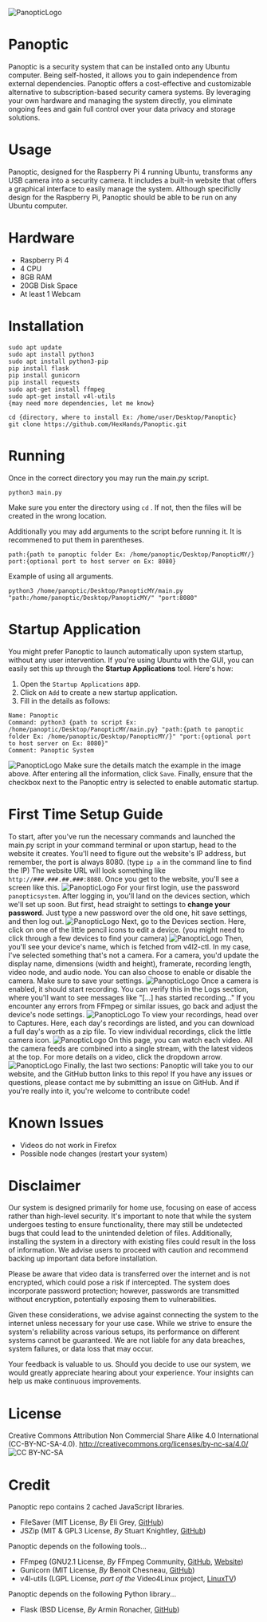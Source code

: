 ![PanopticLogo](https://hexhands.github.io/HexHandsASSET/IMAGE/Panoptic/PanopticLogo.png)
# Panoptic
Panoptic is a security system that can be installed onto any Ubuntu computer. Being self-hosted, it allows you to gain independence from external dependencies. Panoptic offers a cost-effective and customizable alternative to subscription-based security camera systems. By leveraging your own hardware and managing the system directly, you eliminate ongoing fees and gain full control over your data privacy and storage solutions.

# Usage
Panoptic, designed for the Raspberry Pi 4 running Ubuntu, transforms any USB camera into a security camera. It includes a built-in website that offers a graphical interface to easily manage the system. Although specificlly design for the Raspberry Pi, Panoptic should be able to be run on any Ubuntu computer.

# Hardware
 - Raspberry Pi 4
 - 4 CPU
 - 8GB RAM
 - 20GB Disk Space
 - At least 1 Webcam

# Installation
    sudo apt update
    sudo apt install python3
    sudo apt install python3-pip
    pip install flask
    pip install gunicorn
    pip install requests
    sudo apt-get install ffmpeg
    sudo apt-get install v4l-utils
    {may need more dependencies, let me know}
    
    cd {directory, where to install Ex: /home/user/Desktop/Panoptic}
    git clone https://github.com/HexHands/Panoptic.git

# Running
Once in the correct directory you may run the main.py script.

    python3 main.py

Make sure you enter the directory using `cd` . If not, then the files will be created in the wrong location.

Additionally you may add arguments to the script before running it. It is recommened to put them in parentheses.

    path:{path to panoptic folder Ex: /home/panoptic/Desktop/PanopticMY/}
    port:{optional port to host server on Ex: 8080}

Example of using all arguments.

    python3 /home/panoptic/Desktop/PanopticMY/main.py "path:/home/panoptic/Desktop/PanopticMY/" "port:8080"

# Startup Application

You might prefer Panoptic to launch automatically upon system startup, without any user intervention. If you're using Ubuntu with the GUI, you can easily set this up through the **Startup Applications** tool. Here's how:

1. Open the `Startup Applications` app.
2. Click on `Add` to create a new startup application.
3. Fill in the details as follows:
```
Name: Panoptic
Command: python3 {path to script Ex: /home/panoptic/Desktop/PanopticMY/main.py} "path:{path to panoptic folder Ex: /home/panoptic/Desktop/PanopticMY/}" "port:{optional port to host server on Ex: 8080}"
Comment: Panoptic System
```
![PanopticLogo](https://hexhands.github.io/HexHandsASSET/IMAGE/Panoptic/StartupApplicationsCommand.png)
Make sure the details match the example in the image above. After entering all the information, click `Save`. Finally, ensure that the checkbox next to the Panoptic entry is selected to enable automatic startup.

# First Time Setup Guide
To start, after you've run the necessary commands and launched the main.py script in your command terminal or upon startup, head to the website it creates. You'll need to figure out the website's IP address, but remember, the port is always 8080. (type `ip a` in the command line to find the IP) The website URL will look something like `http://###.###.##.###:8080`. Once you get to the website, you'll see a screen like this.
![PanopticLogo](https://hexhands.github.io/HexHandsASSET/IMAGE/Panoptic/LoginPage.png)
For your first login, use the password `panopticsystem`. After logging in, you'll land on the devices section, which we'll set up soon. But first, head straight to settings to **change your password**. Just type a new password over the old one, hit save settings, and then log out.
![PanopticLogo](https://hexhands.github.io/HexHandsASSET/IMAGE/Panoptic/SettingsPageTutorial.png)
Next, go to the Devices section. Here, click on one of the little pencil icons to edit a device. (you might need to click through a few devices to find your camera)
![PanopticLogo](https://hexhands.github.io/HexHandsASSET/IMAGE/Panoptic/DevicesPageTutorial.png)
Then, you'll see your device's name, which is fetched from v4l2-ctl. In my case, I've selected something that's not a camera. For a camera, you'd update the display name, dimensions (width and height), framerate, recording length, video node, and audio node. You can also choose to enable or disable the camera. Make sure to save your settings.
![PanopticLogo](https://hexhands.github.io/HexHandsASSET/IMAGE/Panoptic/DevicesSettingPageTutorial.png)
Once a camera is enabled, it should start recording. You can verify this in the Logs section, where you'll want to see messages like "[...] has started recording..." If you encounter any errors from FFmpeg or similar issues, go back and adjust the device's node settings.
![PanopticLogo](https://hexhands.github.io/HexHandsASSET/IMAGE/Panoptic/LogsPage.png)
To view your recordings, head over to Captures. Here, each day's recordings are listed, and you can download a full day's worth as a zip file. To view individual recordings, click the little camera icon.
![PanopticLogo](https://hexhands.github.io/HexHandsASSET/IMAGE/Panoptic/CapturesPageTutorial.png)
On this page, you can watch each video. All the camera feeds are combined into a single stream, with the latest videos at the top. For more details on a video, click the dropdown arrow.
![PanopticLogo](https://hexhands.github.io/HexHandsASSET/IMAGE/Panoptic/CapturesDayPageTutorial.png)
Finally, the last two sections: Panoptic will take you to our website, and the GitHub button links to this repo! If you have any issues or questions, please contact me by submitting an issue on GitHub. And if you're really into it, you're welcome to contribute code!

# Known Issues
 - Videos do not work in Firefox
 - Possible node changes (restart your system)

# Disclaimer
Our system is designed primarily for home use, focusing on ease of access rather than high-level security. It's important to note that while the system undergoes testing to ensure functionality, there may still be undetected bugs that could lead to the unintended deletion of files. Additionally, installing the system in a directory with existing files could result in the loss of information. We advise users to proceed with caution and recommend backing up important data before installation.

Please be aware that video data is transferred over the internet and is not encrypted, which could pose a risk if intercepted. The system does incorporate password protection; however, passwords are transmitted without encryption, potentially exposing them to vulnerabilities.

Given these considerations, we advise against connecting the system to the internet unless necessary for your use case. While we strive to ensure the system's reliability across various setups, its performance on different systems cannot be guaranteed. We are not liable for any data breaches, system failures, or data loss that may occur.

Your feedback is valuable to us. Should you decide to use our system, we would greatly appreciate hearing about your experience. Your insights can help us make continuous improvements.

# License
Creative Commons Attribution Non Commercial Share Alike 4.0 International (CC-BY-NC-SA-4.0).
http://creativecommons.org/licenses/by-nc-sa/4.0/
![CC BY-NC-SA](https://i.creativecommons.org/l/by-nc-sa/4.0/80x15.png)

# Credit
Panoptic repo contains 2 cached JavaScript libraries.
 - FileSaver (MIT License, *By* Eli Grey, [GitHub](https://github.com/eligrey/FileSaver.js/tree/master))
 - JSZip (MIT & GPL3 License, *By* Stuart Knightley, [GitHub](https://github.com/Stuk/jszip))

Panoptic depends on the following tools...
 - FFmpeg (GNU2.1 License, *By* FFmpeg Community, [GitHub](https://github.com/FFmpeg/FFmpeg), [Website](https://ffmpeg.org/))
 - Gunicorn (MIT License, *By* Benoit Chesneau, [GitHub](https://github.com/benoitc/gunicorn))
 - v4l-utils (LGPL License, *part of the* Video4Linux project, [LinuxTV](https://linuxtv.org))

Panoptic depends on the following Python library...
-   Flask (BSD License, *By* Armin Ronacher, [GitHub](https://github.com/pallets/flask))
